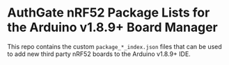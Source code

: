# AuthGate nRF52 Package Lists for the Arduino v1.8.9+ Board Manager

This repo contains the custom `package_*_index.json` files that can be used to add new
third party nRF52 boards to the Arduino v1.8.9+ IDE.
